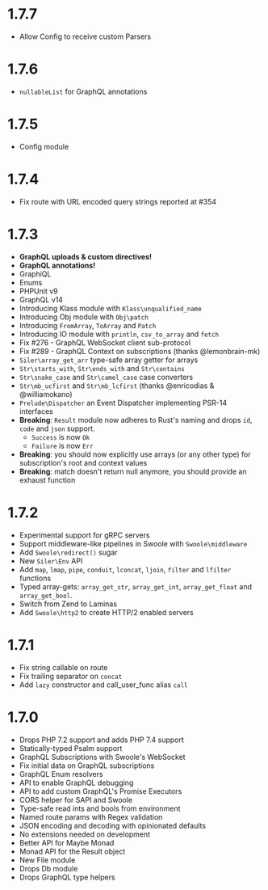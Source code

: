 # 1.7.7
- Allow Config to receive custom Parsers

# 1.7.6
- `nullableList` for GraphQL annotations

# 1.7.5
- Config module

# 1.7.4
- Fix route with URL encoded query strings reported at #354

# 1.7.3
- **GraphQL uploads & custom directives!**
- **GraphQL annotations!**
- GraphiQL
- Enums
- PHPUnit v9
- GraphQL v14
- Introducing Klass module with `Klass\unqualified_name`
- Introducing Obj module with `Obj\patch`
- Introducing `FromArray`, `ToArray` and `Patch`
- Introducing IO module with `println`, `csv_to_array` and `fetch`
- Fix #276 - GraphQL WebSocket client sub-protocol
- Fix #289 - GraphQL Context on subscriptions (thanks @lemonbrain-mk)
- `Siler\array_get_arr` type-safe array getter for arrays
- `Str\starts_with`, `Str\ends_with` and `Str\contains`
- `Str\snake_case` and `Str\camel_case` case converters
- `Str\mb_ucfirst` and `Str\mb_lcfirst` (thanks @enricodias & @williamokano)
- `Prelude\Dispatcher` an Event Dispatcher implementing PSR-14 interfaces
- **Breaking**: `Result` module now adheres to Rust's naming and drops `id`, `code` and `json` support.
  - `Success` is now `Ok`
  - `Failure` is now `Err`
- **Breaking**: you should now explicitly use arrays (or any other type) for subscription's root and context values
- **Breaking**: match doesn't return null anymore, you should provide an exhaust function

# 1.7.2
- Experimental support for gRPC servers
- Support middleware-like pipelines in Swoole with `Swoole\middleware`
- Add `Swoole\redirect()` sugar
- New `Siler\Env` API
- Add `map`, `lmap`, `pipe`, `conduit`, `lconcat`, `ljoin`, `filter` and `lfilter` functions
- Typed array-gets: `array_get_str`, `array_get_int`, `array_get_float` and `array_get_bool`.
- Switch from Zend to Laminas
- Add `Swoole\http2` to create HTTP/2 enabled servers

# 1.7.1
- Fix string callable on route
- Fix trailing separator on `concat`
- Add `lazy` constructor and call_user_func alias `call`

# 1.7.0
- Drops PHP 7.2 support and adds PHP 7.4 support
- Statically-typed Psalm support
- GraphQL Subscriptions with Swoole's WebSocket
- Fix initial data on GraphQL subscriptions
- GraphQL Enum resolvers
- API to enable GraphQL debugging
- API to add custom GraphQL's Promise Executors
- CORS helper for SAPI and Swoole
- Type-safe read ints and bools from environment
- Named route params with Regex validation
- JSON encoding and decoding with opinionated defaults
- No extensions needed on development
- Better API for Maybe Monad
- Monad API for the Result object
- New File module
- Drops Db module
- Drops GraphQL type helpers
